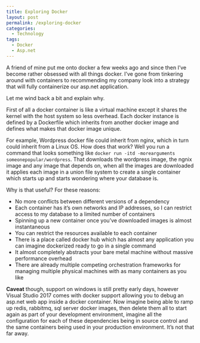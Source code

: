 ```yaml
---
title: Exploring Docker
layout: post
permalink: /exploring-docker
categories:
  - Technology
tags:
  - Docker
  - Asp.net
---
```


A friend of mine put me onto docker a few weeks ago and since then I’ve become rather obsessed with all things docker. I’ve gone from tinkering around with containers to recommending my company look into a strategy that will fully containerize our asp.net application.

Let me wind back a bit and explain why.

First of all a docker container is like a virtual machine except it shares the kernel with the host system so less overhead. Each docker instance is defined by a Dockerfile which inherits from another docker image and defines what makes that docker image unique.

For example, Wordpress docker file could inherit from nginx, which in turn could inherit from a Linux OS. How does that work? Well you run a command that looks something like `docker run -itd -morearguments someonepopular/wordpress`. That downloads the wordpress image, the ngnix image and any image that depends on, when all the images are downloaded it applies each image in a union file system to create a single container which starts up and starts wondering where your database is.

Why is that useful? For these reasons:

- No more conflicts between different versions of a dependency
- Each container has it’s own networks and IP addresses, so I can restrict access to my database to a limited number of containers
- Spinning up a new container once you’ve downloaded images is almost instantaneous
- You can restrict the resources available to each container
- There is a place called docker hub which has almost any application you can imagine dockerized ready to go in a single command
- It almost completely abstracts your bare metal machine without massive performance overhead
- There are already multiple competing orchestration frameworks for managing multiple physical machines with as many containers as you like

**Caveat** though, support on windows is still pretty early days, however Visual Studio 2017 comes with docker support allowing you to debug an asp.net web app inside a docker container. Now imagine being able to ramp up redis, rabbitmq, sql server docker images, then delete them all to start again as part of your development environment, imagine all the configuration for each of these dependencies being in source control and the same containers being used in your production environment. It’s not that far away.
